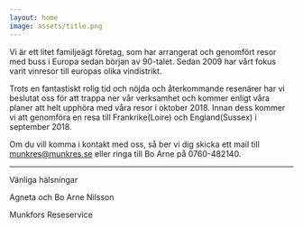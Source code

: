 ```yaml
---
layout: home
image: assets/title.png
---
```

Vi är ett litet familjeägt företag, som har arrangerat och genomfört resor med buss i Europa sedan början av 90-talet. Sedan 2009 har vårt fokus varit vinresor till europas olika vindistrikt.

Trots en fantastiskt rolig tid och nöjda och återkommande resenärer har vi beslutat oss för att trappa ner vår verksamhet och kommer enligt våra planer att helt upphöra med våra resor i oktober 2018. Innan dess kommer vi att genomföra en resa till Frankrike(Loire) och England(Sussex) i september 2018. 

Om du vill komma i kontakt med oss, så ber vi dig skicka ett mail till munkres@munkres.se eller ringa till Bo Arne på 0760-482140.

-----

Vänliga hälsningar

Agneta och Bo Arne Nilsson

Munkfors Reseservice
